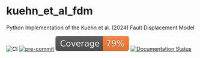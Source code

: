 # kuehn_et_al_fdm
Python Implementation of the Kuehn et al. (2024) Fault Displacement Model

![CI](https://github.com/asarmy/kuehn_et_al_fdm/actions/workflows/CI.yml/badge.svg)
[![pre-commit](https://img.shields.io/badge/pre--commit-enabled-brightgreen?logo=pre-commit&logoColor=white)](https://github.com/pre-commit/pre-commit)
![Coverage](https://github.com/asarmy/kuehn_et_al_fdm/raw/python-coverage-comment-action-data/badge.svg)
[![Documentation Status](https://readthedocs.org/projects/kuehn_et_al_fdm/badge/?version=latest)](https://kuehn_et_al_fdm.readthedocs.io/en/latest/?badge=latest)
